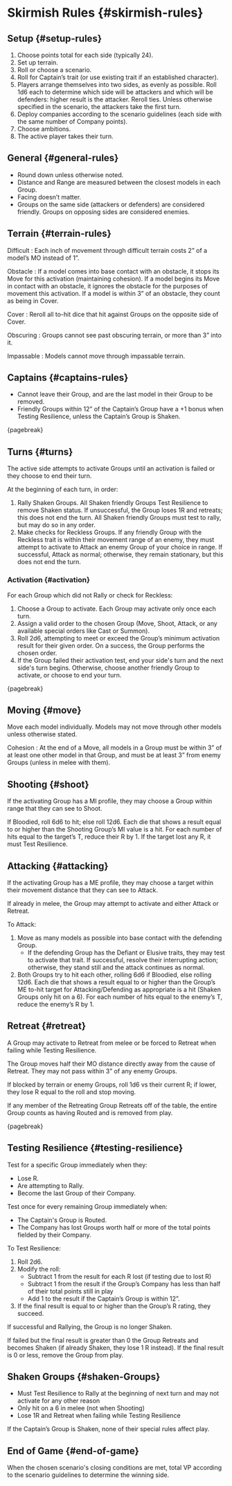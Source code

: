 # Skirmish Rules {#skirmish-rules}

## Setup {#setup-rules}

1. Choose points total for each side (typically 24).
2. Set up terrain.
3. Roll or choose a scenario.
4. Roll for Captain’s trait (or use existing trait if an established character).
5. Players arrange themselves into two sides, as evenly as possible.
   Roll 1d6 each to determine which side will be attackers and which will be defenders: higher result is the attacker.
   Reroll ties.
   Unless otherwise specified in the scenario, the attackers take the first turn.
6. Deploy companies according to the scenario guidelines (each side with the same number of Company points).
7. Choose ambitions.
8. The active player takes their turn.

## General {#general-rules}

* Round down unless otherwise noted.
* Distance and Range are measured between the closest models in each Group.
* Facing doesn’t matter.
* Groups on the same side (attackers or defenders) are considered friendly.
  Groups on opposing sides are considered enemies.

## Terrain {#terrain-rules}

Difficult
: Each inch of movement through difficult terrain costs 2” of a model’s MO instead of 1”.

Obstacle
: If a model comes into base contact with an obstacle, it stops its Move for this activation (maintaining cohesion).
If a model begins its Move in contact with an obstacle, it ignores the obstacle for the purposes of movement this activation.
If a model is within 3” of an obstacle, they count as being in Cover.

Cover
: Reroll all to-hit dice that hit against Groups on the opposite side of Cover.

Obscuring
: Groups cannot see past obscuring terrain, or more than 3” into it.

Impassable
: Models cannot move through impassable terrain.

## Captains {#captains-rules}

* Cannot leave their Group, and are the last model in their Group to be removed.
* Friendly Groups within 12” of the Captain’s Group have a +1 bonus when Testing Resilience, unless the Captain’s Group is Shaken.

{pagebreak}

## Turns {#turns}

The active side attempts to activate Groups until an activation is failed or they choose to end their turn.

At the beginning  of each turn, in order:

1. Rally Shaken Groups.
   All Shaken friendly Groups Test Resilience to remove Shaken status.
   If unsuccessful, the Group loses 1R and retreats; this does not end the turn.
   All Shaken friendly Groups must test to rally, but may do so in any order.
2. Make checks for Reckless Groups.
   If any friendly Group with the Reckless trait is within their movement range of an enemy, they must attempt to activate to Attack an enemy Group of your choice in range.
   If successful, Attack as normal; otherwise, they remain stationary, but this does not end the turn.

### Activation {#activation}

For each Group which did not Rally or check for Reckless:

1. Choose a Group to activate.
   Each Group may activate only once each turn.
2. Assign a valid order to the chosen Group (Move, Shoot, Attack, or any available special orders like Cast or Summon).
3. Roll 2d6, attempting to meet or exceed the Group’s minimum activation result for their given order.
   On a success, the Group performs the chosen order.
4. If the Group failed their activation test, end your side's turn and the next side's turn begins.
   Otherwise, choose another friendly Group to activate, or choose to end your turn.

{pagebreak}

## Moving {#move}

Move each model individually.
Models may not move through other models unless otherwise stated.

Cohesion
: At the end of a Move, all models in a Group must be within 3” of at least one other model in that Group, and must be at least 3” from enemy Groups (unless in melee with them).

## Shooting {#shoot}

If the activating Group has a MI profile, they may choose a Group within range that they can see to Shoot.

If Bloodied, roll 6d6 to hit; else roll 12d6.
Each die that shows a result equal to or higher than the Shooting Group’s MI value is a hit.
For each number of hits equal to the target’s T, reduce their R by 1.
If the target lost any R, it must Test Resilience.

## Attacking {#attacking}

If the activating Group has a ME profile, they may choose a target within their movement distance that they can see to Attack.

If already in melee, the Group may attempt to activate and either Attack or Retreat.

To Attack:

1. Move as many models as possible into base contact with the defending Group.
   * If the defending Group has the Defiant or Elusive traits, they may test to activate that trait.
     If successful, resolve their interrupting action; otherwise, they stand still and the attack continues as normal.
2. Both Groups try to hit each other, rolling 6d6 if Bloodied, else rolling 12d6.
   Each die that shows a result equal to or higher than the Group’s ME to-hit target for Attacking/Defending as appropriate is a hit (Shaken Groups only hit on a 6).
   For each number of hits equal to the enemy’s T, reduce the enemy’s R by 1.

## Retreat {#retreat}

A Group may activate to Retreat from melee or be forced to Retreat when failing while Testing Resilience.

The Group moves half their MO distance directly away from the cause of Retreat.
They may not pass within 3” of any enemy Groups.

If blocked by terrain or enemy Groups, roll 1d6 vs their current R; if lower, they lose R equal to the roll and stop moving.

If any member of the Retreating Group Retreats off of the table, the entire Group counts as having Routed and is removed from play.

{pagebreak}

## Testing Resilience {#testing-resilience}

Test for a specific Group immediately when they:

* Lose R.
* Are attempting to Rally.
* Become the last Group of their Company.

Test once for every remaining Group immediately when:

* The Captain's Group is Routed.
* The Company has lost Groups worth half or more of the total points fielded by their Company.

To Test Resilience:

1. Roll 2d6.
2. Modify the roll:
   * Subtract 1 from the result for each R lost (if testing due to lost R)
   * Subtract 1 from the result if the Group’s Company has less than half of their total points still in play
   * Add 1 to the result if the Captain’s Group is within 12”.
3. If the final result is equal to or higher than the Group’s R rating, they succeed.

If successful and Rallying, the Group is no longer Shaken.

If failed but the final result is greater than 0 the Group Retreats and becomes Shaken (if already Shaken, they lose 1 R instead).
If the final result is 0 or less, remove the Group from play.

## Shaken Groups {#shaken-Groups}

* Must Test Resilience to Rally at the beginning of next turn and may not activate for any other reason
* Only hit on a 6 in melee (not when Shooting)
* Lose 1R and Retreat when failing while Testing Resilience

If the Captain’s Group is Shaken, none of their special rules affect play.

## End of Game {#end-of-game}

When the chosen scenario's closing conditions are met, total VP according to the scenario guidelines to determine the winning side.
